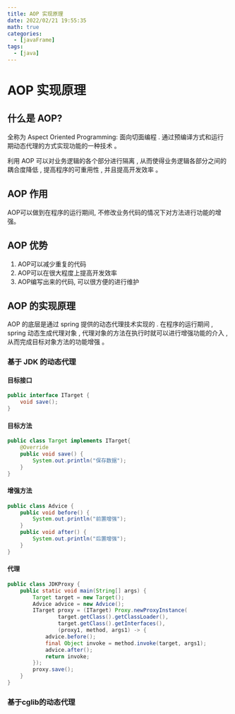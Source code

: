 ```yaml
---
title: AOP 实现原理
date: 2022/02/21 19:55:35
math: true
categories:
  - [javaFrame]
tags:
  - [java]
---
```

# AOP 实现原理

## 什么是 AOP?

全称为 Aspect Oriented Programming: 面向切面编程 . 通过预编译方式和运行期动态代理的方式实现功能的一种技术 。

利用 AOP 可以对业务逻辑的各个部分进行隔离 , 从而使得业务逻辑各部分之间的耦合度降低 , 提高程序的可重用性 , 并且提高开发效率 。

## AOP 作用

AOP可以做到在程序的运行期间, 不修改业务代码的情况下对方法进行功能的增强。

## AOP 优势

1. AOP可以减少重复的代码
2. AOP可以在很大程度上提高开发效率
3. AOP编写出来的代码, 可以很方便的进行维护

## AOP 的实现原理

AOP 的底层是通过 spring 提供的动态代理技术实现的 . 在程序的运行期间 , spring 动态生成代理对象 , 代理对象的方法在执行时就可以进行增强功能的介入 , 从而完成目标对象方法的功能增强 。

### 基于 JDK 的动态代理

#### 目标接口

```java
public interface ITarget {
    void save();
}
```

#### 目标方法

```java
public class Target implements ITarget{
    @Override
    public void save() {
        System.out.println("保存数据");
    }
}
```

#### 增强方法

```java
public class Advice {
    public void before() {
        System.out.println("前置增强");
    }
    public void after() {
        System.out.println("后置增强");
    }
}
```

#### 代理

```java
public class JDKProxy {
    public static void main(String[] args) {
        Target target = new Target();
        Advice advice = new Advice();
        ITarget proxy = (ITarget) Proxy.newProxyInstance(
                target.getClass().getClassLoader(),
                target.getClass().getInterfaces(),
                (proxy1, method, args1) -> {
            advice.before();
            final Object invoke = method.invoke(target, args1);
            advice.after();
            return invoke;
        });
        proxy.save();
    }
}
```

### 基于cglib的动态代理